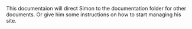 This documentaion will direct Simon to the documentation folder for other documents. Or give him some instructions on how to start managing his site. 